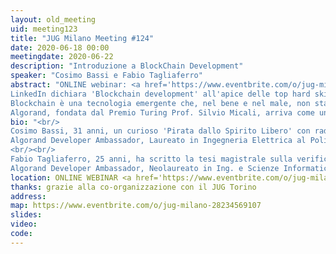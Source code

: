 ```yaml
---
layout: old_meeting
uid: meeting123
title: "JUG Milano Meeting #124"
date: 2020-06-18 00:00
meetingdate: 2020-06-22
description: "Introduzione a BlockChain Development"
speaker: "Cosimo Bassi e Fabio Tagliaferro"
abstract: "ONLINE webinar: <a href='https://www.eventbrite.com/o/jug-milano-28234569107'>registrati su eventbrite</a><br/><br/>
LinkedIn dichiara 'Blockchain development' all'apice delle top hard skills richieste nel 2020 dal mercato del lavoro.
Blockchain è una tecnologia emergente che, nel bene e nel male, non sta smettendo di far parlare di sé. La sensazione di muovere oggi i primi passi in questo scenario ricorda l'ebbrezza dell'esplorazione di Internet con un 56k: una vastità di cui non si intravedono ancora i confini.
Algorand, fondata dal Premio Turing Prof. Silvio Micali, arriva come un punto di svolta per lo sviluppo di use case su vasta scala ed è pronta a premiare nuove idee e spunti utili ad espandere il suo ecosistema. Durante questa presentazione verrà introdotta brevemente la tecnologia Blockchain con focus specifico su quella di Algorand, evidenziando le migliorie introdotte dal protocollo di consenso Pure Proof Of Stake. Seguirà una overview sui Developer Tools disponibili, con enfasi sulla Algorand Java SDK. Infine, si passerà al lato pratico: dalla definizione di un semplice use case al coding di un proof of concept!"
bio: "<br/>
Cosimo Bassi, 31 anni, un curioso 'Pirata dallo Spirito Libero' con radici pugliesi e coração brasileiro.
Algorand Developer Ambassador, Laureato in Ingegneria Elettrica al Politecnico di Torino, da anni ha messo le proprie competenze a servizio della Transizione Energetica.
<br/><br/>
Fabio Tagliaferro, 25 anni, ha scritto la tesi magistrale sulla verifica di Smart Contracts programmati in Java.
Algorand Developer Ambassador, Neolaureato in Ing. e Scienze Informatiche alll'Università di Verona, ha esperienza come ricercatore nell’ambito della tecnologia Blockchain."
location: ONLINE WEBINAR <a href='https://www.eventbrite.com/o/jug-milano-28234569107'>registrati su eventbrite</a>
thanks: grazie alla co-organizzazione con il JUG Torino
address: 
map: https://www.eventbrite.com/o/jug-milano-28234569107
slides: 
video:
code:  
---
```

